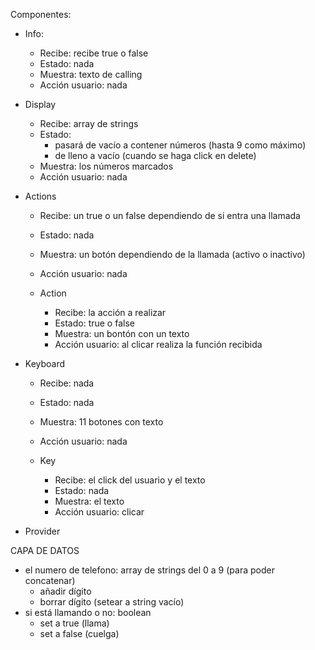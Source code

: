 Componentes:

- Info:

  - Recibe: recibe true o false
  - Estado: nada
  - Muestra: texto de calling
  - Acción usuario: nada

- Display

  - Recibe: array de strings
  - Estado:
    - pasará de vacío a contener números (hasta 9 como máximo)
    - de lleno a vacío (cuando se haga click en delete)
  - Muestra: los números marcados
  - Acción usuario: nada

- Actions

  - Recibe: un true o un false dependiendo de si entra una llamada
  - Estado: nada
  - Muestra: un botón dependiendo de la llamada (activo o inactivo)
  - Acción usuario: nada

  - Action
    - Recibe: la acción a realizar
    - Estado: true o false
    - Muestra: un bontón con un texto
    - Acción usuario: al clicar realiza la función recibida

- Keyboard

  - Recibe: nada
  - Estado: nada
  - Muestra: 11 botones con texto
  - Acción usuario: nada

  - Key
    - Recibe: el click del usuario y el texto
    - Estado: nada
    - Muestra: el texto
    - Acción usuario: clicar

- Provider

CAPA DE DATOS

- el numero de telefono: array de strings del 0 a 9 (para poder concatenar)
  - añadir dígito
  - borrar dígito (setear a string vacío)
- si está llamando o no: boolean
  - set a true (llama)
  - set a false (cuelga)
